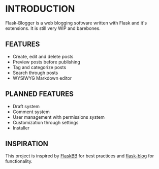 # INTRODUCTION

Flask-Blogger is a web blogging software written with Flask and it's extensions. 
It is still very WIP and barebones.

## FEATURES

* Create, edit and delete posts
* Preview posts before publishing
* Tag and categorize posts
* Search through posts
* WYSIWYG Markdown editor

## PLANNED FEATURES

* Draft system
* Comment system
* User management with permissions system
* Customization through settings
* Installer

## INSPIRATION

This project is inspired by [FlaskBB](https://github.com/sh4nks/flaskbb) for best practices 
and [flask-blog](https://github.com/dmaslov/flask-blog) for functionality.
